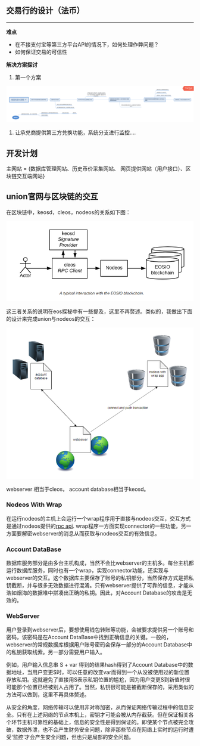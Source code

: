 ## 交易行的设计（法币）
----
**难点**
* 在不接支付宝等第三方平台API的情况下，如何处理作弊问题？
* 如何保证交易的可信性

**解决方案探讨**
1. 第一个方案
   
<img src="./imgs/pay.png" />

1. 让承兑商提供第三方兑换功能，系统分支进行监控….

## 开发计划

主网站 = {数据库管理网站、历史币价采集网站、 网页提供网站（用户接口）、区块链交互端网站}

## union官网与区块链的交互

在区块链中，keosd，cleos，nodeos的关系如下图：

<img src="./imgs/eos_re.png" />

这三者关系的说明在eos探秘中有一些提及，这里不再赘述。类似的，我做出下面的设计来完成union与nodeos的交互：

<img src="./imgs/union-web-nodeos.png" />

webserver 相当于cleos， account database相当于keosd。

### Nodeos With Wrap

在运行nodeos的主机上会运行一个wrap程序用于直接与nodeos交互，交互方式是通过nodeos提供的<a href="https://developers.eos.io/eosio-nodeos/reference">rpc api</a>. wrap程序一方面实现connector的一些功能，另一方面要解密webserver的消息从而获取与nodeos交互的有效信息。


### Account DataBase

数据库服务部分是由多台主机构成，当然不会比webserver的主机多。每台主机都运行数据库服务，同时也有一个wrap，实现connector功能，还实现与webserver的交互。这个数据库主要保存了账号的私钥部分，当然保存方式是把私钥截断，并与很多无效数据进行混淆。只有webserver提供了可靠的信息，才能从浩如烟海的数据堆中拼凑出正确的私钥。因此，对Account Database的攻击是无效的。

### WebServer
用户登录到webserver后，要想使用钱包转账等功能，会被要求提供另一个账号和密码，该密码是在Account DataBase中找到正确信息的关键。一般的，webserver的常规数据库根据用户账号密码会保存一部分的Account Database中的私钥获取线索。另一部分需要用户输入。

例如，用户输入信息串 S + var  得到的结果hash得到了Account Database中的数据地址，当用户变更S时，可以任意的改变var而得到一个从没被使用过的新位置存放私钥。这就避免了直接用S表示私钥位置的尴尬，因为用户变更S到新值时很可能那个位置已经被别人占用了。当然，私钥很可能是被截断保存的，采用类似的方法可以做到，这里不再具体赘述。

从安全的角度，网络传输可以使用非对称加密，从而保证网络传输过程中的信息安全。只有在上述网络的节点本机上，密钥才可能会被从内存截获。但在保证相关各个环节主机可靠性的基础上，信息的安全性是得到保证的。即使某个节点被完全攻破，数据外泄，也不会产生财务安全问题，除非那些节点在网络上实时的运行时遭受‘监控’才会产生安全问题，但也只是局部的安全问题。


